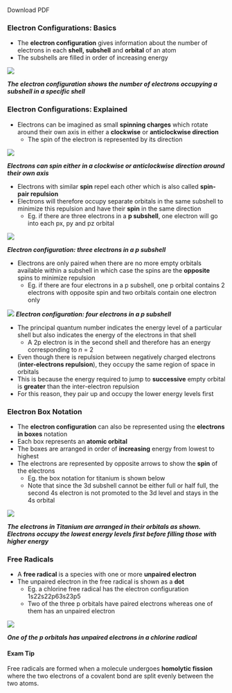 Download PDF

### Electron Configurations: Basics

-   The **electron configuration** gives information about the number of electrons in each **shell, subshell** and **orbital** of an atom
-   The subshells are filled in order of increasing energy

![](https://cdn.savemyexams.co.uk/wp-content/uploads/2020/11/1.1-Atomic-Structure-Notation-Electron-Configuration.png)

**_The electron configuration shows the number of electrons occupying a subshell in a specific shell_**

### Electron Configurations: Explained

-   Electrons can be imagined as small **spinning charges** which rotate around their own axis in either a **clockwise** or **anticlockwise direction**
    -   The spin of the electron is represented by its direction

![](https://cdn.savemyexams.co.uk/wp-content/uploads/2020/11/1.1-Atomic-Structure-Electron-Spin.png)

**_Electrons can spin either in a clockwise or anticlockwise direction around their own axis_**

-   Electrons with similar **spin** repel each other which is also called **spin-pair repulsion**
-   Electrons will therefore occupy separate orbitals in the same subshell to minimize this repulsion and have their **spin** in the same direction
    -   Eg. if there are three electrons in a **p subshell**, one electron will go into each px, py and pz orbital

![](https://cdn.savemyexams.co.uk/wp-content/uploads/2020/11/1.1-Atomic-Structure-Electron-Configuration-1.png)

_**Electron configuration: three electrons in a p subshell**_

-   Electrons are only paired when there are no more empty orbitals available within a subshell in which case the spins are the **opposite** spins to minimize repulsion
    -   Eg. if there are four electrons in a p subshell, one p orbital contains 2 electrons with opposite spin and two orbitals contain one electron only

 ![](https://cdn.savemyexams.co.uk/wp-content/uploads/2020/11/1.1-Atomic-Structure-Electron-Configuration-2.png)
_**Electron configuration: four electrons in a p subshell**_

-   The principal quantum number indicates the energy level of a particular shell but also indicates the energy of the electrons in that shell
    -   A 2p electron is in the second shell and therefore has an energy corresponding to _n_ \= 2
-   Even though there is repulsion between negatively charged electrons (**inter-electrons repulsion**), they occupy the same region of space in orbitals
-   This is because the energy required to jump to **successive** empty orbital is **greater** than the inter-electron repulsion
-   For this reason, they pair up and occupy the lower energy levels first

### Electron Box Notation

-   The **electron configuration** can also be represented using the **electrons in boxes** notation
-   Each box represents an **atomic orbital**
-   The boxes are arranged in order of **increasing** energy from lowest to highest
-   The electrons are represented by opposite arrows to show the **spin** of the electrons
    -   Eg. the box notation for titanium is shown below
    -   Note that since the 3d subshell cannot be either full or half full, the second 4s electron is not promoted to the 3d level and stays in the 4s orbital

![](https://cdn.savemyexams.co.uk/wp-content/uploads/2020/12/1.1-Atomic-Structure-Electron-in-Box-Notation.png)

_**The electrons in Titanium are arranged in their orbitals as shown. Electrons occupy the lowest energy levels first before filling those with higher energy**_

### Free Radicals

-   A **free radical** is a species with one or more **unpaired electron**
-   The unpaired electron in the free radical is shown as a **dot**
    -   Eg. a chlorine free radical has the electron configuration 1s22s22p63s23p5
    -   Two of the three p orbitals have paired electrons whereas one of them has an unpaired electron

![](https://cdn.savemyexams.co.uk/wp-content/uploads/2020/11/1.1-Atomic-Structure-Box-Notation-of-Chlorine-Radical.png)

**_One of the p orbitals has unpaired electrons in a chlorine radical_**

#### Exam Tip

Free radicals are formed when a molecule undergoes **homolytic fission** where the two electrons of a covalent bond are split evenly between the two atoms.